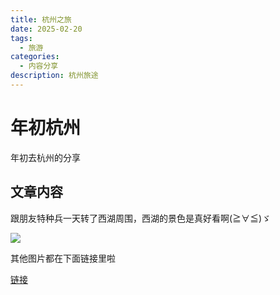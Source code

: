 ```yaml
---
title: 杭州之旅
date: 2025-02-20 
tags:
  - 旅游
categories:
  - 内容分享
description: 杭州旅途
---
```


# 年初杭州

年初去杭州的分享

## 文章内容

跟朋友特种兵一天转了西湖周围，西湖的景色是真好看啊(≧∀≦)ゞ

![](/images/lvyou1.jpg)

其他图片都在下面链接里啦

[链接](https://errorlook.github.io/boke/wallpaper/)